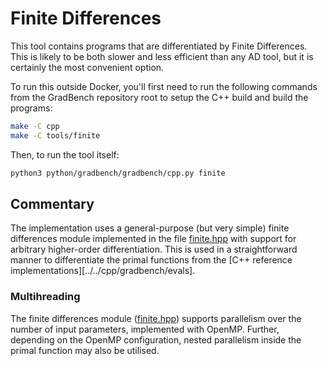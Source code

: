 # Finite Differences

This tool contains programs that are differentiated by Finite Differences. This is likely to be both slower and less efficient than any AD tool, but it is certainly the most convenient option.

To run this outside Docker, you'll first need to run the following commands from the GradBench repository root to setup the C++ build and build the programs:

```sh
make -C cpp
make -C tools/finite
```

Then, to run the tool itself:

```sh
python3 python/gradbench/gradbench/cpp.py finite
```

## Commentary

The implementation uses a general-purpose (but very simple) finite
differences module implemented in the file [finite.hpp][] with support
for arbitrary higher-order differentiation. This is used in a
straightforward manner to differentiate the primal functions from the
[C++ reference implementations][../../cpp/gradbench/evals].

### Multihreading

The finite differences module ([finite.hpp][]) supports parallelism
over the number of input parameters, implemented with OpenMP. Further,
depending on the OpenMP configuration, nested parallelism inside the
primal function may also be utilised.

[finite.hpp]: ./finite.hpp
